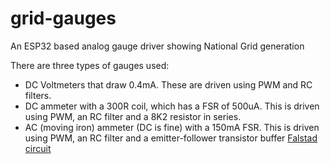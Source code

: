 # grid-gauges
An ESP32 based analog gauge driver showing National Grid generation 

There are three types of gauges used:

 - DC Voltmeters that draw 0.4mA. These are driven using PWM and RC filters.
 - DC ammeter with a 300R coil, which has a FSR of 500uA. This is driven using PWM, an RC filter and a 8K2 resistor in series.
 - AC (moving iron) ammeter (DC is fine) with a 150mA FSR. This is driven using PWM, an RC filter and a emitter-follower transistor buffer [Falstad circuit](http://www.falstad.com/circuit/circuitjs.html?cct=$+1+0.000005+63.79968419005069+50+5+50%0AR+96+64+48+64+0+0+40+5+0+0+0.5%0Ar+432+304+432+208+0+18%0A370+432+64+432+208+1+0%0Ag+432+304+432+336+0%0At+336+144+336+64+1+1+-1.5168725933340292+0.7254530318026973+100%0Aw+320+64+96+64+0%0Aw+352+64+432+64+0%0Ac+336+144+336+224+0+0.00001+3.4831274066659708%0Ag+336+224+336+288+0%0Ar+336+144+192+144+0+1000%0AR+192+144+96+144+0+2+3000+2.5+2.5+0+1%0Ao+2+64+0+4353+0.0001+0.46736693281189107+0+2+2+3%0A)